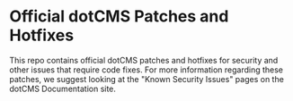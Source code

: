 # Official dotCMS Patches and Hotfixes 

This repo contains official dotCMS patches and hotfixes for security and other issues that require code fixes.  For more information regarding these patches, we suggest looking at the "Known Security Issues" pages on the dotCMS Documentation site. 
